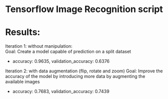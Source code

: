 # Tensorflow Image Recognition script

# Results:
Iteration 1: without manipulation:  
Goal: Create a model capable of prediction on a split dataset
- accuracy: 0.9635, validation_accuracy: 0.6376  

Iteration 2: with data augmentation (flip, rotate and zoom)
Goal: Improve the accuracy of the model by introducing more data by augmenting the available images
- accuracy: 0.7683, validation_accuracy: 0.7439

